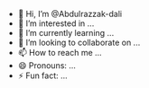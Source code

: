 - 👋 Hi, I’m @Abdulrazzak-dali
- 👀 I’m interested in ...
- 🌱 I’m currently learning ...
- 💞️ I’m looking to collaborate on ...
- 📫 How to reach me ...
- 😄 Pronouns: ...
- ⚡ Fun fact: ...

<!---
Abdulrazzak-dali/Abdulrazzak-dali is a ✨ special ✨ repository because its `README.md` (this file) appears on your GitHub profile.
You can click the Preview link to take a look at your changes.
--->
